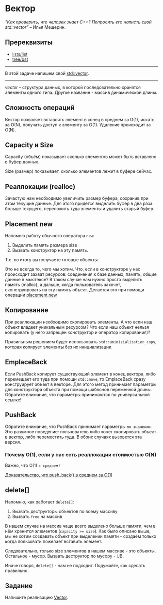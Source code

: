 # Вектор
_"Как проверить, что человек знает C++? Попросить его написть свой std::vector"_ – Илья Мещерин.

## Пререквизиты

- [lists/list](/tasks/lists/list)
- [tree/bst](/tasks/tree/bst)
---

В этой задаче напишем свой [std::vector](https://en.cppreference.com/w/cpp/container/vector).

---

*vector* – структура данных, в которой последовательно хранятся элементы одного типа. Другое название - массив динамической длины.

## Сложность операций

Вектор позволяет вставлять элемент в конец в среднем за O(1), искать за O(N), получать доступ к элементу за O(1). Удаление происходит за O(N).

## Capacity и Size
Capacity (объём) показывает сколько элементов может быть вставлено в буфер данных.

Size (размер) показывает, сколько элементов лежит в буфере сейчас.

## Реаллокации (realloc)
Зачастую нам необходимо увеличить размер буфера, сохранив при этом текущие данные. Для этого придётся выделить буфер в два раза больше текущего, переложить туда элементы и удалить старый буфер.


## Placement new

Напомню работу обычного оператора `new`:
1) Выделить память размера size
2) Вызвать конструктор на эту память.

Т.е. по итогу вы получаете готовые объекты.

Это не всегда то, чего мы хотим. Что, если в конструкторе у нас происходит захват ресурсов: соединения к базе данных, память, общие данные в мьютексе? В таком случае нам нужно просто выделить память (malloc), а дальше, когда пользователь захочет, сконструировать на эту память объект. Делается это при помощи операции [placement new](https://www.geeksforgeeks.org/placement-new-operator-cpp/)

## Копирование
При реаллокации необходимо скопировать элементы. А что если наш объект владеет уникальным ресурсом? Что если наш объект нельзя копировать (у него запрещён конструктор и оператор копирования)?

Правильным решением будет использовать `std::uninizialization_copy`, которая копирует элементы без их инициализации.

## EmplaceBack

Если PushBack копирует существующий элемент в конец вектора, либо перемещает его туда при помощи `std::move`, то EmplaceBack сразу конструирует объект в векторе. Для этого метод принимает параметры для конструктора объекта при помощи шаблонов переменной длины. Обратите внимание, что параметры принимаются по универсальной ссылке!

## PushBack

Обратите внимание, что PushBack принимает параметры `по значению`. Это разумное поведение: пользователь либо хочет скопировать объект в вектор, либо переместить туда. В обоих случаях вызовется эта версия.

### Почему O(1), если у нас есть реаллокации стоимостью O(N)

Важно, что O(1) `в среднем!`

[Доказательство, что push_back() в среднем за O(1)](./)

## delete[]

Напомню, как работает `delete[]`:
1) Вызвать деструкторы объектов по всему массиву
2) Вызвать `free` на массив

В нашем случае на массив чаще всего выделено больше памяти, чем в нём хранится элементов (`capacity >= size`). Как было описано выше, мы не хотим создавать объект при выделении памяти - создаём только когда пользовать пожелает вставить элемент. 

Следовательно, только size элементов в нашем массиве - это объекты. Остальное - мусор. Вызвать деструктор по мусору - UB.

Иначе говоря, `delete[]` - нам не подходит. Подумайте, как сделать правильно.


## Задание

Напишите реализацию [Vector](vector.hpp).